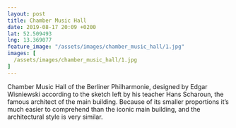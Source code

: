```yaml
---
layout: post
title: Chamber Music Hall
date: 2019-08-17 20:09 +0200
lat: 52.509493
lng: 13.369077
feature_image: "/assets/images/chamber_music_hall/1.jpg"
images: [
  /assets/images/chamber_music_hall/1.jpg
]
---
```


Chamber Music Hall of the Berliner Philharmonie, designed by Edgar Wisniewski according to the sketch left by his teacher Hans Scharoun, the famous architect of the main building. Because of its smaller proportions it’s much easier to comprehend than the iconic main building, and the architectural style is very similar.

